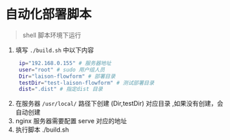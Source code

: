 # 自动化部署脚本

> shell 脚本环境下运行


1. 填写 `./build.sh` 中以下内容
   ```bash
    ip="192.168.0.155" # 服务器地址
    user="root" # sudo 用户组人员
    Dir="laison-flowform" # 部署目录
    testDir="test-laison-flowform" # 测试部署目录
    dist=".dist" # 指定dist 目录
    ```
2. 在服务器 `/usr/local/` 路径下创建 (Dir,testDir) 对应目录 ,如果没有创建，会自动创建 
3. nginx 服务器需要配置  serve  对应的地址
4. 执行脚本 ./build.sh


